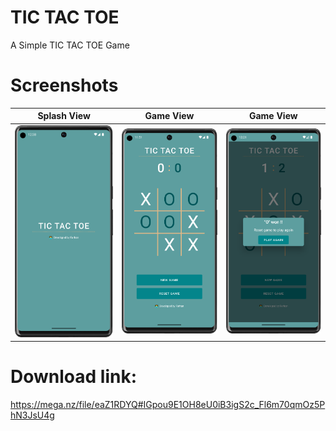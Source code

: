 # TIC TAC TOE 

A Simple TIC TAC TOE Game


# Screenshots

[splash]: https://github.com/farhansadikgalib/raw/blob/master/TicTacToe/TS0.png
[dashboard]: https://github.com/farhansadikgalib/raw/blob/master/TicTacToe/T1.png
[working]: https://github.com/farhansadikgalib/raw/blob/master/TicTacToe/T3.png


|    Splash View      |     Game View   |   Game View |
| ------------- |:-------------: |------------- |
|![alt text][splash]  | ![alt text][dashboard] |![alt text][working] |


# Download link:
https://mega.nz/file/eaZ1RDYQ#IGpou9E1OH8eU0iB3igS2c_Fl6m70qmOz5PhN3JsU4g
